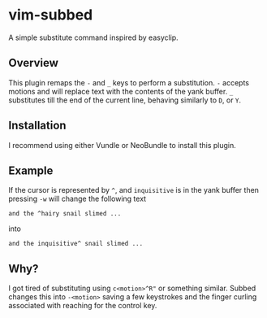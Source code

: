 vim-subbed
==========

A simple substitute command inspired by easyclip.

Overview
--------

This plugin remaps the `-` and `_` keys to perform a substitution. `-`
accepts motions and will replace text with the contents of the yank buffer.
`_` substitutes till the end of the current line, behaving similarly to `D`,
or `Y`.

Installation
------------

I recommend using either Vundle or NeoBundle to install this plugin.

Example
--------

If the cursor is represented by `^`, and `inquisitive` is in the yank
buffer then pressing `-w` will change the following text

```
and the ^hairy snail slimed ...
```

into

```
and the inquisitive^ snail slimed ... 
```

Why?
----

I got tired of substituting using `c<motion>^R"` or something similar. Subbed
changes this into `-<motion>` saving a few keystrokes and the finger curling
associated with reaching for the control key.

